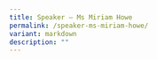 ```yaml
---
title: Speaker – Ms Miriam Howe
permalink: /speaker-ms-miriam-howe/
variant: markdown
description: ""
---
```

